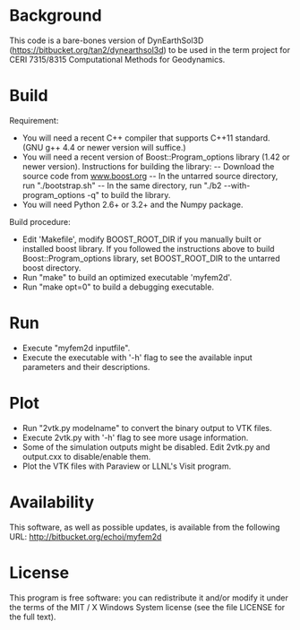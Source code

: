 # Background

This code is a bare-bones version of DynEarthSol3D (https://bitbucket.org/tan2/dynearthsol3d)
to be used in the term project for CERI 7315/8315 Computational Methods for Geodynamics.


# Build

Requirement:
* You will need a recent C++ compiler that supports C++11 standard. (GNU g++
  4.4 or newer version will suffice.)
* You will need a recent version of Boost::Program_options library (1.42 or
  newer version). Instructions for building the library:
  -- Download the source code from www.boost.org
  -- In the untarred source directory, run "./bootstrap.sh"
  -- In the same directory, run "./b2 --with-program_options -q" to build
     the library.
* You will need Python 2.6+ or 3.2+ and the Numpy package.

Build procedure:
* Edit 'Makefile', modify BOOST_ROOT_DIR if you manually built or installed 
  boost library. If you followed the instructions above to build 
  Boost::Program_options library, set BOOST_ROOT_DIR to the untarred boost
  directory.
* Run "make" to build an optimized executable 'myfem2d'.
* Run "make opt=0" to build a debugging executable.


# Run


* Execute "myfem2d inputfile".
* Execute the executable with '-h' flag to see the available input parameters
  and their descriptions.


# Plot

* Run "2vtk.py modelname" to convert the binary output to VTK files.
* Execute 2vtk.py with '-h' flag to see more usage information.
* Some of the simulation outputs might be disabled. Edit 2vtk.py and
  output.cxx to disable/enable them.
* Plot the VTK files with Paraview or LLNL's Visit program.


# Availability

This software, as well as possible updates, is available from the
following URL:
   http://bitbucket.org/echoi/myfem2d


# License

This program is free software: you can redistribute it and/or modify
it under the terms of the MIT / X Windows System license (see the
file LICENSE for the full text).

